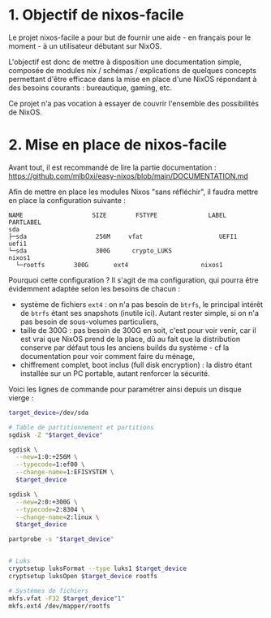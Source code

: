 # 1. Objectif de nixos-facile

Le projet nixos-facile a pour but de fournir une aide - en français pour le moment - à un utilisateur débutant sur NixOS.

L'objectif est donc de mettre à disposition une documentation simple, composée de modules nix / schémas / explications de quelques concepts permettant d'être efficace dans la mise en place d'une NixOS répondant à des besoins courants : bureautique, gaming, etc.

Ce projet n'a pas vocation à essayer de couvrir l'ensemble des possibilités de NixOS.


# 2. Mise en place de nixos-facile

Avant tout, il est recommandé de lire la partie documentation : https://github.com/mlb0xi/easy-nixos/blob/main/DOCUMENTATION.md

Afin de mettre en place les modules Nixos "sans réfléchir", il faudra mettre en place la configuration suivante :
```
NAME                   SIZE        FSTYPE              LABEL      PARTLABEL
sda                     
├─sda                   256M     vfat                     UEFI1        uefi1      
└─sda                   300G      crypto_LUKS                       nixos1
  └─rootfs        300G       ext4                    nixos1
```

Pourquoi cette configuration ? Il s'agit de ma configuration, qui pourra être évidemment adaptée selon les besoins de chacun :

- système de fichiers `ext4` : on n'a pas besoin de `btrfs`, le principal intérêt de `btrfs` étant ses snapshots (inutile ici). Autant rester simple, si on n'a pas besoin de sous-volumes particuliers,
- taille de 300G : pas besoin de 300G en soit, c'est pour voir venir, car il est vrai que NixOS prend de la place, dû au fait que la distribution conserve par défaut tous les anciens builds du système - cf la documentation pour voir comment faire du ménage,
- chiffrement complet, boot inclus (full disk encryption) : la distro étant installée sur un PC portable, autant renforcer la sécurité.

Voici les lignes de commande pour paramétrer ainsi depuis un disque vierge :
```bash
target_device=/dev/sda

# Table de partitionnement et partitions
sgdisk -Z "$target_device"

sgdisk \
  --new=1:0:+256M \
  --typecode=1:ef00 \
  --change-name=1:EFISYSTEM \
  $target_device

sgdisk \
  --new=2:0:+300G \
  --typecode=2:8304 \
  --change-name=2:linux \
  $target_device

partprobe -s "$target_device"


# Luks
cryptsetup luksFormat --type luks1 $target_device
cryptsetup luksOpen $target_device rootfs

# Systèmes de fichiers
mkfs.vfat -F32 $target_device"1"
mkfs.ext4 /dev/mapper/rootfs

```
